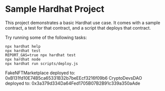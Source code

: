 # Sample Hardhat Project

This project demonstrates a basic Hardhat use case. It comes with a sample contract, a test for that contract, and a script that deploys that contract.

Try running some of the following tasks:

```shell
npx hardhat help
npx hardhat test
REPORT_GAS=true npx hardhat test
npx hardhat node
npx hardhat run scripts/deploy.js
```
FakeNFTMarketplace deployed to:  0xB131fd10E74B5ca65331B32b7beEEcf3216f09b6
CryptoDevsDAO deployed to:  0x3a379d334Da64Fed1705B07B2B91c339a350aAde